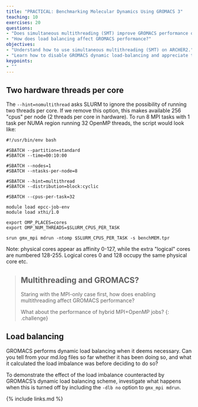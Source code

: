 ```yaml
---
title: "PRACTICAL: Benchmarking Molecular Dynamics Using GROMACS 3"
teaching: 10
exercises: 20
questions:
- "Does simultaneous multithreading (SMT) improve GROMACS performance on ARCHER2?"
- "How does load balancing affect GROMACS performance?"
objectives:
- "Understand how to use simultaneous multithreading (SMT) on ARCHER2."
- "Learn how to disable GROMACS dynamic load-balancing and appreciate the effect load balancing can have on performance."
keypoints:
- ""
---
```


## Two hardware threads per core

The `--hint=nomultithread` asks SLURM to ignore the possibility of running
two threads per core. If we remove this option, this makes available 256
"cpus" per node (2 threads per core in hardware). To run 8 MPI tasks with
1 task per NUMA region running 32 OpenMP threads, the script would look like:

```
#!/usr/bin/env bash

#SBATCH --partition=standard
#SBATCH --time=00:10:00

#SBATCH --nodes=1
#SBATCH --ntasks-per-node=8

#SBATCH --hint=multithread
#SBATCH --distribution=block:cyclic

#SBATCH --cpus-per-task=32

module load epcc-job-env
module load xthi/1.0

export OMP_PLACES=cores
export OMP_NUM_THREADS=$SLURM_CPUS_PER_TASK

srun gmx_mpi mdrun -ntomp $SLURM_CPUS_PER_TASK -s benchMEM.tpr
```
Note: physical cores appear as affinity 0-127, while the extra "logical"
cores are numbered 128-255. Logical cores 0 and 128 occupy the same physical
core etc.

> ## Multithreading and GROMACS?
>
> Staring with the MPI-only case first, how does enabling multithreading
> affect GROMACS performance?
>
> What about the performance of hybrid MPI+OpenMP jobs?
{: .challenge}

## Load balancing

GROMACS performs dynamic load balancing when it deems necessary. Can you tell
from your md.log files so far whether it has been doing so, and what it
calculated the load imbalance was before deciding to do so?

To demonstrate the effect of the load imbalance counteracted by GROMACS’s
dynamic load balancing scheme, investigate what happens when this is turned
off by including the `-dlb no` option to `gmx_mpi mdrun`.

{% include links.md %}
